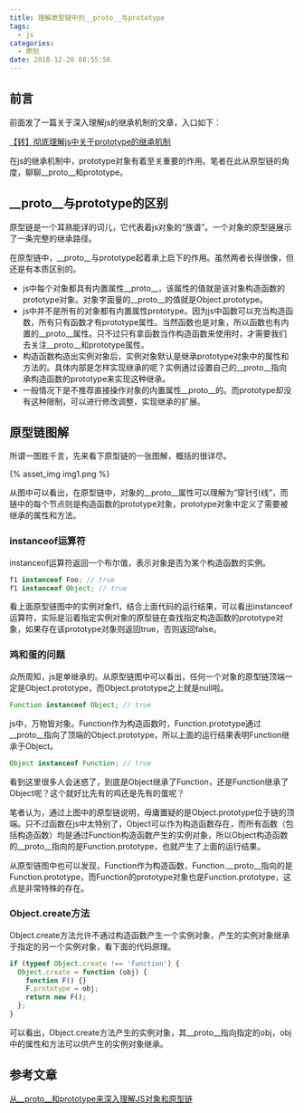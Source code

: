 ```yaml
---
title: 理解原型链中的__proto__与prototype
tags:
  - js
categories:
  - 原创
date: 2018-12-28 08:55:56
---
```



## 前言

前面发了一篇关于深入理解js的继承机制的文章，入口如下：

[【转】彻底理解js中关于prototype的继承机制](https://blog.chace0120.cn/2018/12/25/%E3%80%90%E8%BD%AC%E3%80%91%E5%BD%BB%E5%BA%95%E7%90%86%E8%A7%A3js%E4%B8%AD%E5%85%B3%E4%BA%8Eprototype%E7%9A%84%E7%BB%A7%E6%89%BF%E6%9C%BA%E5%88%B6/)

在js的继承机制中，prototype对象有着至关重要的作用。笔者在此从原型链的角度，聊聊__proto__和prototype。

## __proto__与prototype的区别

原型链是一个耳熟能详的词儿，它代表着js对象的“族谱”。一个对象的原型链展示了一条完整的继承路径。

在原型链中，__proto__与prototype起着承上启下的作用。虽然两者长得很像，但还是有本质区别的。

- js中每个对象都具有内置属性__proto__，该属性的值就是该对象构造函数的prototype对象。对象字面量的__proto__的值就是Object.prototype。
- js中并不是所有的对象都有内置属性prototype。因为js中函数可以充当构造函数，所有只有函数才有prototype属性。当然函数也是对象，所以函数也有内置的__proto__属性。只不过只有拿函数当作构造函数来使用时，才需要我们去关注__proto__和prototype属性。
- 构造函数构造出实例对象后，实例对象默认是继承prototype对象中的属性和方法的。具体内部是怎样实现继承的呢？实例通过设置自己的__proto__指向承构造函数的prototype来实现这种继承。
- 一般情况下是不推荐直接操作对象的内置属性__proto__的。而prototype却没有这种限制，可以进行修改调整，实现继承的扩展。

## 原型链图解

所谓一图胜千言，先来看下原型链的一张图解，概括的很详尽。

{% asset_img img1.png %}

从图中可以看出，在原型链中，对象的__proto__属性可以理解为“穿针引线”，而链中的每个节点则是构造函数的prototype对象，prototype对象中定义了需要被继承的属性和方法。

### instanceof运算符

instanceof运算符返回一个布尔值，表示对象是否为某个构造函数的实例。

``` javascript
f1 instanceof Foo; // true
f1 instanceof Object; // true
```

看上面原型链图中的实例对象f1，结合上面代码的运行结果，可以看出instanceof运算符，实际是沿着指定实例对象的原型链在查找指定构造函数的prototype对象，如果存在该prototype对象则返回true，否则返回false。

### 鸡和蛋的问题

众所周知，js是单继承的。从原型链图中可以看出，任何一个对象的原型链顶端一定是Object.prototype，而Object.prototype之上就是null啦。

``` javascript
Function instanceof Object; // true
```

js中，万物皆对象。Function作为构造函数时，Function.prototype通过__proto__指向了顶端的Object.prototype，所以上面的运行结果表明Function继承于Object。

``` javascript
Object instanceof Function; // true
```

看到这里很多人会迷惑了，到底是Object继承了Function，还是Function继承了Object呢？这个就好比先有的鸡还是先有的蛋呢？

笔者认为，通过上图中的原型链说明，毋庸置疑的是Object.prototype位于链的顶端。只不过函数在js中太特别了，Object可以作为构造函数存在，而所有函数（包括构造函数）均是通过Function构造函数产生的实例对象，所以Object构造函数的__proto__指向的是Function.prototype，也就产生了上面的运行结果。

从原型链图中也可以发现，Function作为构造函数，Function.__proto__指向的是Function.prototype，而Function的prototype对象也是Function.prototype，这点是非常特殊的存在。

### Object.create方法

Object.create方法允许不通过构造函数产生一个实例对象，产生的实例对象继承于指定的另一个实例对象，看下面的代码原理。

``` javascript
if (typeof Object.create !== 'function') {
  Object.create = function (obj) {
    function F() {}
    F.prototype = obj;
    return new F();
  };
}
```

可以看出，Object.create方法产生的实例对象，其__proto__指向指定的obj，obj中的属性和方法可以供产生的实例对象继承。

## 参考文章

[从__proto__和prototype来深入理解JS对象和原型链](https://github.com/creeperyang/blog/issues/9)
